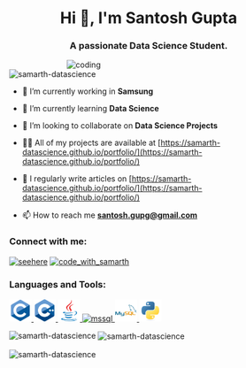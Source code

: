 <h1 align="center">Hi 👋, I'm Santosh Gupta</h1>
<h3 align="center">A passionate Data Science Student.</h3>

<img align = "right" alt = "coding" width = "400" src = "[https://github.com/Samarth-DataScience/samarth-datascience/blob/main/Untitled%20design%20(1).png](https://github.com/Samarth-DataScience/samarth-datascience/blob/main/Untitled%20design.gif)">

<p align="left"> <img src="https://komarev.com/ghpvc/?username=samarth-datascience&label=Profile%20views&color=0e75b6&style=flat" alt="samarth-datascience" /> </p>

- 🔭 I’m currently working in **Samsung**

- 🌱 I’m currently learning **Data Science**

- 👯 I’m looking to collaborate on **Data Science Projects**

- 👨‍💻 All of my projects are available at [https://samarth-datascience.github.io/portfolio/](https://samarth-datascience.github.io/portfolio/)

- 📝 I regularly write articles on [https://samarth-datascience.github.io/portfolio/](https://samarth-datascience.github.io/portfolio/)

- 📫 How to reach me **santosh.gupg@gmail.com**

<h3 align="left">Connect with me:</h3>
<p align="left">
<a href="https://linkedin.com/in/seehere" target="blank"><img align="center" src="https://raw.githubusercontent.com/rahuldkjain/github-profile-readme-generator/master/src/images/icons/Social/linked-in-alt.svg" alt="seehere" height="30" width="40" /></a>
<a href="https://instagram.com/code_with_samarth" target="blank"><img align="center" src="https://raw.githubusercontent.com/rahuldkjain/github-profile-readme-generator/master/src/images/icons/Social/instagram.svg" alt="code_with_samarth" height="30" width="40" /></a>
</p>

<h3 align="left">Languages and Tools:</h3>
<p align="left"> <a href="https://www.cprogramming.com/" target="_blank" rel="noreferrer"> <img src="https://raw.githubusercontent.com/devicons/devicon/master/icons/c/c-original.svg" alt="c" width="40" height="40"/> </a> <a href="https://www.w3schools.com/cpp/" target="_blank" rel="noreferrer"> <img src="https://raw.githubusercontent.com/devicons/devicon/master/icons/cplusplus/cplusplus-original.svg" alt="cplusplus" width="40" height="40"/> </a> <a href="https://www.java.com" target="_blank" rel="noreferrer"> <img src="https://raw.githubusercontent.com/devicons/devicon/master/icons/java/java-original.svg" alt="java" width="40" height="40"/> </a> <a href="https://www.microsoft.com/en-us/sql-server" target="_blank" rel="noreferrer"> <img src="https://www.svgrepo.com/show/303229/microsoft-sql-server-logo.svg" alt="mssql" width="40" height="40"/> </a> <a href="https://www.mysql.com/" target="_blank" rel="noreferrer"> <img src="https://raw.githubusercontent.com/devicons/devicon/master/icons/mysql/mysql-original-wordmark.svg" alt="mysql" width="40" height="40"/> </a> <a href="https://www.python.org" target="_blank" rel="noreferrer"> <img src="https://raw.githubusercontent.com/devicons/devicon/master/icons/python/python-original.svg" alt="python" width="40" height="40"/> </a> </p>

<p><img align="left" src="https://github-readme-stats.vercel.app/api/top-langs?username=samarth-datascience&show_icons=true&locale=en&layout=compact" alt="samarth-datascience" /></p>

<p>&nbsp;<img align="center" src="https://github-readme-stats.vercel.app/api?username=samarth-datascience&show_icons=true&locale=en" alt="samarth-datascience" /></p>

<p><img align="center" src="https://github-readme-streak-stats.herokuapp.com/?user=samarth-datascience&" alt="samarth-datascience" /></p>
